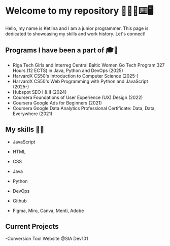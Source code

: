 # Welcome to my repository 👩🏼‍💻⌨️🖥️
Hello, my name is Ketlina and I am a junior programmer. This page is dedicated to showcasing my skills and work history. Let's connect!
## Programs I have been a part of 🎓📖
- Riga Tech Girls and Interreg Central Baltic Women Go Tech Program 327 Hours (12 ECTS) in Java, Python and DevOps (2025)
- HarvardX CS50's Introduction to Computer Science (2025-)
- HarvardX CS50's Web Programming with Python and JavaScript (2025-)
- Hubspot SEO I & II (2024)
- Coursera Foundations of User Experience (UX) Design (2022)
- Coursera Google Ads for Beginners (2021)
- Coursera Google Data Analytics Professional Certificate: Data, Data, Everywhere (2021)

## My skills 🐍🍵
- JavaScript

- HTML

- CSS

- Java

- Python
  
- DevOps
  
- Github
  
- Figma, Miro, Canva, Menti, Adobe

## Current Projects
-Conversion Tool Website @SIA Dev101

